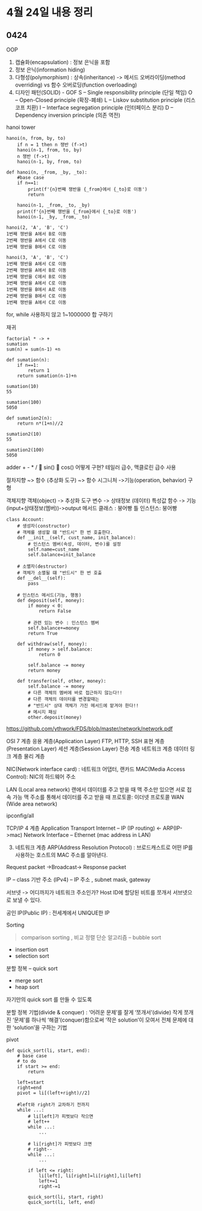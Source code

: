 # 4월 24일 내용 정리

## 0424

OOP
1. 캡슐화(encapsulation) : 정보 은닉을 포함
2. 정보 은닉(information hiding)
3. 다형성(polymorphism) : 상속(inheritance) -> 메서드 오버라이딩(method overriding)
                                            vs 함수 오버로딩(function overloading)
4. 디자인 패턴(SOLID) - GOF
 S – Single responsibility principle (단일 책임)
 O – Open-Closed principle (확장-폐쇄)
 L – Liskov substitution principle (리스코프 치환)
 I – Interface segregation principle (인터페이스 분리)
 D – Dependency inversion principle (의존 역전)

hanoi tower

```
hanoi(n, from, by, to)
    if n = 1 then n 쟁반 (f->t)
    hanoi(n-1, from, to, by)
    n 쟁반 (f->t)
    hanoi(n-1, by, from, to)

def hanoi(n, _from, _by, _to):
    #base case
    if n==1:
        print(f'{n}번째 쟁반을 {_from}에서 {_to}로 이동')
        return
    
    hanoi(n-1, _from, _to, _by)
    print(f'{n}번째 쟁반을 {_from}에서 {_to}로 이동')
    hanoi(n-1, _by, _from, _to)

hanoi(2, 'A', 'B', 'C')
1번째 쟁반을 A에서 B로 이동
2번째 쟁반을 A에서 C로 이동
1번째 쟁반을 B에서 C로 이동

hanoi(3, 'A', 'B', 'C')
1번째 쟁반을 A에서 C로 이동
2번째 쟁반을 A에서 B로 이동
1번째 쟁반을 C에서 B로 이동
3번째 쟁반을 A에서 C로 이동
1번째 쟁반을 B에서 A로 이동
2번째 쟁반을 B에서 C로 이동
1번째 쟁반을 A에서 C로 이동
```

for, while 사용하지 않고 1~1000000 합 구하기
	
재귀
```
factorial * -> +
sumation
sum(n) = sum(n-1) +n

def sumation(n):
    if n==1:
        return 1
    return sumation(n-1)+n

sumation(10)
55

sumation(100)
5050

def sumation2(n):
    return n*(1+n)//2

sumation2(10)
55

sumation2(100)
5050
```
adder + - * /
	sin()
	cos() 어떻게 구현?
테일러 급수, 맥클로린 급수 사용

절차지향 ~> 함수 (추상화 도구) ~> 함수 시그니처
->기능(operation, behavior) 구형 

객체지향
 객체(object) -> 추상화 도구
변수 -> 상태정보 (데이터) 특성값
함수 -> 기능 (input+상태정보(멤버))->output
메서드
클래스 : 붕어빵 틀
인스턴스: 붕어빵

```
class Account:
    # 생성자(constructor)
    # 객체를 생성할 떄 "반드시" 한 번 호출한다.
    def __init__(self, cust_name, init_balance):
        # 인스턴스 멤버(속성, 데이터, 변수)를 설정
        self.name=cust_name
        self.balance=init_balance
        
    # 소멸자(destructor)
    # 객체가 소멸될 떄 "반드시" 한 번 호출
    def __del__(self):
        pass
    
    # 인스턴스 메서드(기능, 행동)
    def deposit(self, money):
        if money < 0:
            return False
        
        # 관련 있는 변수 : 인스턴스 멤버
        self.balance+=money
        return True
    
    def withdraw(self, money):
        if money > self.balance:
            return 0
        
        self.balance -= money
        return money
    
    def transfer(self, other, money):
        self.balance -= money
        # 다른 객체의 멤버에 바로 접근하지 않는다!!
        # 다른 객체의 데이터를 변경할때는
        # "반드시" 상대 객체가 가진 메서드에 맡겨야 한다!!
        # 메시지 패싱
        other.deposit(money)
```

https://github.com/ythwork/FDS/blob/master/network/network.pdf

OSI 7 계층
응용 계층(Application Layer) FTP, HTTP, SSH
표현 계층(Presentation Layer)
세션 계층(Session Layer)
전송 계층
네트워크 계층
데이터 링크 계층
물리 계층

NIC(Network interface card) : 네트워크 어댑터, 랜카드
MAC(Media Access Control): NIC의 하드웨어 주소

LAN (Local area network)
 랜에서 데이터를 주고 받을 때 맥 주소만 있으면 서로 접속 가능
맥 주소를 통해서 데이터를 주고 받을 때 프로토콜: 이더넷 프로토콜
WAN (Wide area network)

ipconfig/all

TCP/IP 4 계층
Application
Transport
Internet – IP (IP routing) <- ARP(IP->mac)
Network Interface – Ethernet (mac address in LAN)

3. 네트워크 계층
ARP(Address Resolution Protocol)
: 브로드캐스트로 어떤 IP를 사용하는 호스트의 MAC 주소를 알아낸다.

Request packet ->Broadcast-> Response packet

IP – class 기반 주소 (IPv4) – IP 주소 , subnet mask, gateway

서브넷 -> 어디까지가 네트워크 주소인가?
Host ID에 할당된 비트를 쪼개서 서브넷으로 보낼 수 있다.

공인 IP(Public IP) : 전세계에서 UNIQUE한 IP 

Sorting 
>	comparison sorting , 비교 정렬
단순 알고리즘 – bubble sort
-	insertion osrt
-	selection sort

분할 정복 – quick sort
-	merge sort
-	heap sort

자기만의 quick sort 를 만들 수 있도록

분할 정복 기법(divide & conquer)
: ‘어려운 문제’를 잘게 ‘쪼개서’(divide) 작게 쪼개진 ‘문제’를 하나씩 ‘해결’(conquer)함으로써
‘작은 solution’이 모여서 전체 문제에 대한 ‘solution’을 구하는 기법

pivot

```
def quick_sort(li, start, end):
    # base case
    # to do
    if start >= end:
        return
    
    left=start
    right=end
    pivot = li[(left+right)//2]
    
    #left와 right가 교차하기 전까지
    while ...:
        # li[left]가 피벗보다 작으면
        # left++
        while ...:
            ...
        
        # li[right]가 피벗보다 크면
        # right--
        while ...:
            ...
            
        if left <= right:
            li[left], li[right]=li[right],li[left]
            left+=1
            right-=1
            
        quick_sort(li, start, right)
        quick_sort(li, left, end)

```


